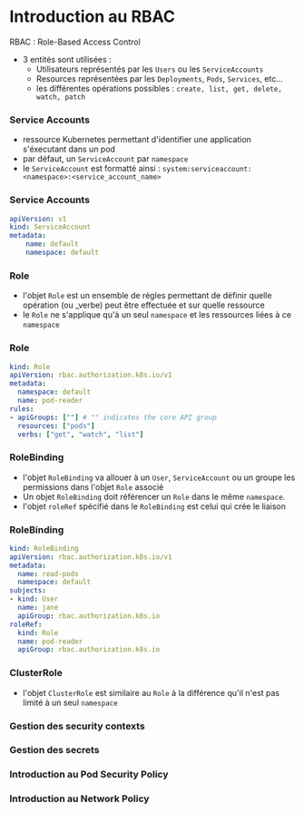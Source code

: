 # Introduction au RBAC

RBAC : Role-Based Access Control
- 3 entités sont utilisées :
    - Utilisateurs représentés par les `Users` ou les `ServiceAccounts`
    - Resources représentées par les `Deployments`, `Pods`, `Services`, etc...
    - les différentes opérations possibles : `create, list, get, delete, watch, patch`

### Service Accounts

- ressource Kubernetes permettant d'identifier une application s'éxecutant dans un pod
- par défaut, un `ServiceAccount` par `namespace`
- le `ServiceAccount` est formatté ainsi :
    `system:serviceaccount:<namespace>:<service_account_name>`

### Service Accounts

```yaml
apiVersion: v1
kind: ServiceAccount
metadata:
    name: default
    namespace: default
```
### Role

- l'objet `Role` est un ensemble de règles permettant de définir quelle opération (ou _verbe) peut être effectuée et sur quelle ressource
- le `Role` ne s'applique qu'à un seul `namespace` et les ressources liées à ce `namespace`

### Role

```yaml
kind: Role
apiVersion: rbac.authorization.k8s.io/v1
metadata:
  namespace: default
  name: pod-reader
rules:
- apiGroups: [""] # "" indicates the core API group
  resources: ["pods"]
  verbs: ["get", "watch", "list"]
  ```

### RoleBinding

- l'objet `RoleBinding` va allouer à un `User`, `ServiceAccount` ou un groupe les permissions dans l'objet `Role` associé
- Un objet `RoleBinding` doit référencer un `Role` dans le même `namespace`.
- l'objet `roleRef` spécifié dans le `RoleBinding` est celui qui crée le liaison

### RoleBinding

```yaml
kind: RoleBinding
apiVersion: rbac.authorization.k8s.io/v1
metadata:
  name: read-pods
  namespace: default
subjects:
- kind: User
  name: jane
  apiGroup: rbac.authorization.k8s.io
roleRef:
  kind: Role 
  name: pod-reader
  apiGroup: rbac.authorization.k8s.io
  ```

  ### ClusterRole

- l'objet `ClusterRole` est similaire au `Role` à la différence qu'il n'est pas limité à un seul `namespace`

### Gestion des security contexts

### Gestion des secrets

### Introduction au Pod Security Policy

### Introduction au Network Policy